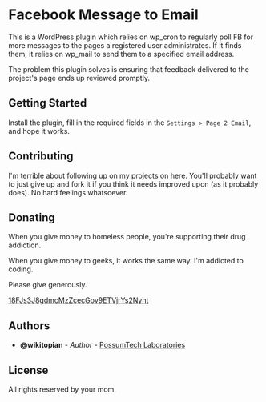 # Facebook Message to Email

This is a WordPress plugin which relies on wp_cron to regularly poll FB for
more messages to the pages a registered user administrates. If it finds them,
it relies on wp_mail to send them to a specified email address.

The problem this plugin solves is ensuring that feedback delivered to the project's
page ends up reviewed promptly.

## Getting Started

Install the plugin, fill in the required fields in the `Settings > Page 2 Email`,
and hope it works.

## Contributing

I'm terrible about following up on my projects on here. You'll probably want to
just give up and fork it if you think it needs improved upon (as it probably
does). No hard feelings whatsoever.

## Donating

When you give money to homeless people, you're supporting their drug addiction.

When you give money to geeks, it works the same way. I'm addicted to coding.

Please give generously.

[18FJs3J8gdmcMzZcecGov9ETVjrYs2Nyht](https://blockchain.info/address/18FJs3J8gdmcMzZcecGov9ETVjrYs2Nyht)

## Authors

* **@wikitopian** - *Author* - [PossumTech Laboratories](http://www.possumtech.com)

## License

All rights reserved by your mom.
